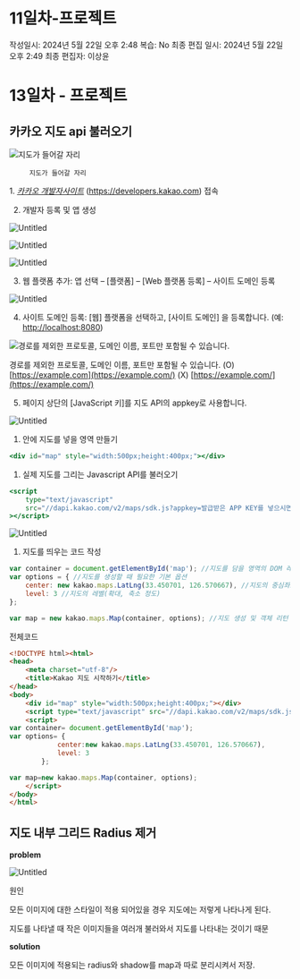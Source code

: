 # 11일차-프로젝트

작성일시: 2024년 5월 22일 오후 2:48
복습: No
최종 편집 일시: 2024년 5월 22일 오후 2:49
최종 편집자: 이상윤

# 13일차 - 프로젝트

## 카카오 지도 api 불러오기

![지도가 들어갈 자리](img/240522/0.png)

         지도가 들어갈 자리

1. *[카카오 개발자사이트](https://developers.kakao.com/)* (https://developers.kakao.com) 접속

2. 개발자 등록 및 앱 생성

![Untitled](img/240522/1.png)

![Untitled](img/240522/2.png)

![Untitled](img/240522/3.png)

3. 웹 플랫폼 추가: 앱 선택 – [플랫폼] – [Web 플랫폼 등록] – 사이트 도메인 등록

![Untitled](img/240522/4.png)

4. 사이트 도메인 등록: [웹] 플랫폼을 선택하고, [사이트 도메인] 을 등록합니다. (예: [http://localhost:8080](http://localhost:8080/))

![경로를 제외한 프로토콜, 도메인 이름, 포트만 포함될 수 있습니다.](img/240522/5.png)

경로를 제외한 프로토콜, 도메인 이름, 포트만 포함될 수 있습니다. 
(O) [https://example.com](https://example.com/)             (X) [https://example.com/](https://example.com/)

5. 페이지 상단의 [JavaScript 키]를 지도 API의 appkey로 사용합니다.

![Untitled](img/240522/6.png)

1. <body> 안에 지도를 넣을 영역 만들기

```jsx
<div id="map" style="width:500px;height:400px;"></div>
```

1. 실제 지도를 그리는 Javascript API를 불러오기

```jsx
<script 
	type="text/javascript" 
	src="//dapi.kakao.com/v2/maps/sdk.js?appkey=발급받은 APP KEY를 넣으시면 됩니다."
></script>
```

![Untitled](img/240522/6.png)

1. 지도를 띄우는 코드 작성

```jsx
var container = document.getElementById('map'); //지도를 담을 영역의 DOM 레퍼런스
var options = { //지도를 생성할 때 필요한 기본 옵션
	center: new kakao.maps.LatLng(33.450701, 126.570667), //지도의 중심좌표.
	level: 3 //지도의 레벨(확대, 축소 정도)
};

var map = new kakao.maps.Map(container, options); //지도 생성 및 객체 리턴
```

전체코드

```html
<!DOCTYPE html><html>
<head>
	<meta charset="utf-8"/>
	<title>Kakao 지도 시작하기</title>
</head>
<body>
	<div id="map" style="width:500px;height:400px;"></div>
	<script type="text/javascript" src="//dapi.kakao.com/v2/maps/sdk.js?appkey=발급받은 APP KEY를 넣으시면 됩니다."></script>
	<script>
var container= document.getElementById('map');
var options= {
			center:new kakao.maps.LatLng(33.450701, 126.570667),
			level: 3
		};

var map=new kakao.maps.Map(container, options);
	</script>
</body>
</html>
```

## 지도 내부 그리드 Radius 제거

**problem**

![Untitled](img/240522/7.png)

원인

모든 이미지에 대한 스타일이 적용 되어있을 경우 지도에는 저렇게 나타나게 된다. 

지도를 나타낼 때 작은 이미지들을 여러개 불러와서 지도를 나타내는 것이기 때문

**solution**

모든 이미지에 적용되는 radius와 shadow를 map과 따로 분리시켜서 저장.
